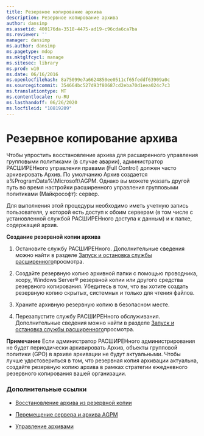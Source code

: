 ```yaml
---
title: Резервное копирование архива
description: Резервное копирование архива
author: dansimp
ms.assetid: 400176da-3518-4475-ad19-c96cda6ca7ba
ms.reviewer: ''
manager: dansimp
ms.author: dansimp
ms.pagetype: mdop
ms.mktglfcycl: manage
ms.sitesec: library
ms.prod: w10
ms.date: 06/16/2016
ms.openlocfilehash: 8a75099e7a6624850ee0511cf65feddf63909a0c
ms.sourcegitcommit: 354664bc527d93f80687cd2eba70d1eea024c7c3
ms.translationtype: MT
ms.contentlocale: ru-RU
ms.lasthandoff: 06/26/2020
ms.locfileid: "10819209"
---
```

# Резервное копирование архива


Чтобы упростить восстановление архива для расширенного управления групповыми политиками (в случае аварии), администратор РАСШИРЕНного управления правами (Full Control) должен часто архивировать Архив. По умолчанию Архив создается в%ProgramData%\\Microsoft\\AGPM. Однако вы можете указать другой путь во время настройки расширенного управления групповыми политиками (Майкрософт): сервер.

Для выполнения этой процедуры необходимо иметь учетную запись пользователя, у которой есть доступ к обоим серверам (в том числе с установленной службой РАСШИРЕНного доступа к данным) и к папке, содержащей архив.

**Создание резервной копии архива**

1.  Остановите службу РАСШИРЕНного. Дополнительные сведения можно найти в разделе [Запуск и остановка службы расширенного](start-and-stop-the-agpm-service-agpm30ops.md)просмотра.

2.  Создайте резервную копию архивной папки с помощью проводника, xcopy, Windows Server® резервной копии или другого средства резервного копирования. Убедитесь в том, что вы хотите создать резервную копию скрытых, системных и только для чтения файлов.

3.  Храните архивную резервную копию в безопасном месте.

4.  Перезапустите службу РАСШИРЕНного обслуживания. Дополнительные сведения можно найти в разделе [Запуск и остановка службы расширенного](start-and-stop-the-agpm-service-agpm30ops.md)просмотра.

**Примечание**  Если администратор РАСШИРЕНного администрирования не будет периодически архивировать Архив, объекты групповой политики (GPO) в архиве архивации не будут актуальными. Чтобы лучше удостовериться в том, что резервная копия архивации актуальна, создайте резервную копию архива в рамках стратегии ежедневного резервного копирования вашей организации.

 

### Дополнительные ссылки

-   [Восстановление архива из резервной копии](restore-the-archive-from-a-backup.md)

-   [Перемещение сервера и архива AGPM](move-the-agpm-server-and-the-archive.md)

-   [Управление архивами](managing-the-archive.md)

 

 





